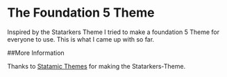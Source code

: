 # The Foundation 5 Theme 
Inspired by the Statarkers Theme I tried to make a foundation 5 Theme for everyone to use.
This is what I came up with so far.

##More Information

Thanks to [Statamic Themes](http://www.statamicthemes.com/themes) for making the Statarkers-Theme.